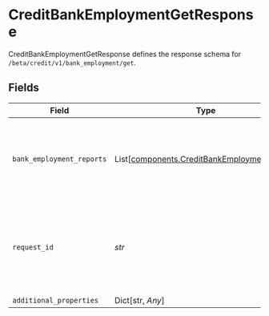 # CreditBankEmploymentGetResponse

CreditBankEmploymentGetResponse defines the response schema for `/beta/credit/v1/bank_employment/get`.


## Fields

| Field                                                                                                                                       | Type                                                                                                                                        | Required                                                                                                                                    | Description                                                                                                                                 |
| ------------------------------------------------------------------------------------------------------------------------------------------- | ------------------------------------------------------------------------------------------------------------------------------------------- | ------------------------------------------------------------------------------------------------------------------------------------------- | ------------------------------------------------------------------------------------------------------------------------------------------- |
| `bank_employment_reports`                                                                                                                   | List[[components.CreditBankEmploymentReport](../../models/components/creditbankemploymentreport.md)]                                        | :heavy_check_mark:                                                                                                                          | Bank Employment data. Each entry in the array will be a distinct bank employment report.                                                    |
| `request_id`                                                                                                                                | *str*                                                                                                                                       | :heavy_check_mark:                                                                                                                          | A unique identifier for the request, which can be used for troubleshooting. This identifier, like all Plaid identifiers, is case sensitive. |
| `additional_properties`                                                                                                                     | Dict[str, *Any*]                                                                                                                            | :heavy_minus_sign:                                                                                                                          | N/A                                                                                                                                         |